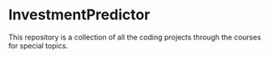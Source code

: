 # InvestmentPredictor
This repository is a collection of all the coding projects through the courses for special topics. 

